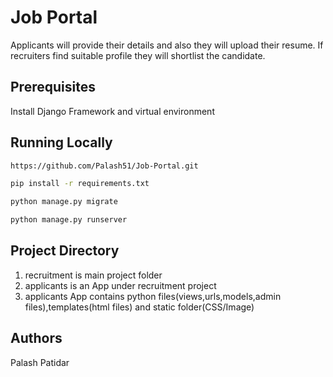 # Job Portal 

Applicants will provide their details and also they will upload their resume. If recruiters find suitable profile they will shortlist the candidate.


## Prerequisites

Install Django Framework and virtual environment

## Running Locally

```bash
https://github.com/Palash51/Job-Portal.git
```

```bash
pip install -r requirements.txt
```

```bash
python manage.py migrate
```

```bash
python manage.py runserver
```

## Project Directory
1. recruitment is main project folder
2. applicants is an App under recruitment project
3. applicants App contains python files(views,urls,models,admin files),templates(html files) and static folder(CSS/Image)


## Authors
Palash Patidar 
